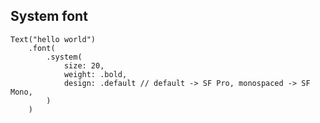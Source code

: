 ## System font

```
Text("hello world")
	.font(
		.system(
			size: 20,
			weight: .bold,
			design: .default // default -> SF Pro, monospaced -> SF Mono, 
		)
	)
```


